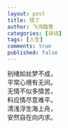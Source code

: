```yaml
---
layout: post
title: 悟了
author: 飞鸿踏雪
categories: [诗词]
tags: [人生]
comments: true
published: false
---
```

别绪如丝梦不成，  
平常心境有无间。  
无情不似多情苦，  
料应情尽意难平。  
清浅浮生海上舟，  
安然自在向内求。  